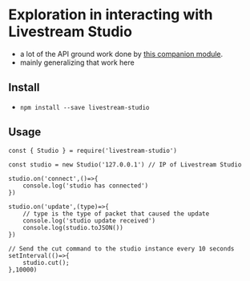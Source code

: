 # Exploration in interacting with Livestream Studio

* a lot of the API ground work done by [this companion module](https://github.com/bitfocus/companion-module-vimeo-livestreamstudio6).
* mainly generalizing that work here

## Install
- `npm install --save livestream-studio`

## Usage
```
const { Studio } = require('livestream-studio')

const studio = new Studio('127.0.0.1') // IP of Livestream Studio

studio.on('connect',()=>{
    console.log('studio has connected')
})

studio.on('update',(type)=>{
    // type is the type of packet that caused the update
    console.log('studio update received')
    console.log(studio.toJSON())
})

// Send the cut command to the studio instance every 10 seconds
setInterval(()=>{
    studio.cut();
},10000)

```